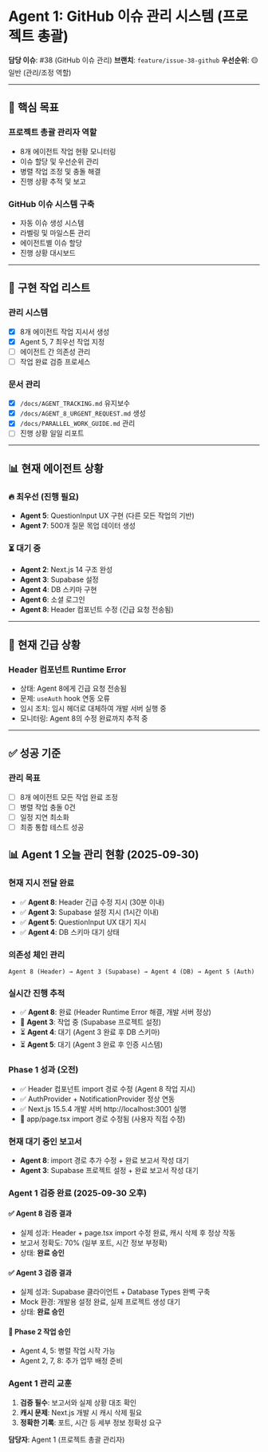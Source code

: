 # Agent 1: GitHub 이슈 관리 시스템 (프로젝트 총괄)

**담당 이슈**: #38 (GitHub 이슈 관리)
**브랜치**: `feature/issue-38-github`
**우선순위**: 🟡 일반 (관리/조정 역할)

---

## 🎯 **핵심 목표**

### **프로젝트 총괄 관리자 역할**
- 8개 에이전트 작업 현황 모니터링
- 이슈 할당 및 우선순위 관리
- 병렬 작업 조정 및 충돌 해결
- 진행 상황 추적 및 보고

### **GitHub 이슈 시스템 구축**
- 자동 이슈 생성 시스템
- 라벨링 및 마일스톤 관리
- 에이전트별 이슈 할당
- 진행 상황 대시보드

---

## 🔧 **구현 작업 리스트**

### **관리 시스템**
- [x] 8개 에이전트 작업 지시서 생성
- [x] Agent 5, 7 최우선 작업 지정
- [ ] 에이전트 간 의존성 관리
- [ ] 작업 완료 검증 프로세스

### **문서 관리**
- [x] `/docs/AGENT_TRACKING.md` 유지보수
- [x] `/docs/AGENT_8_URGENT_REQUEST.md` 생성
- [x] `/docs/PARALLEL_WORK_GUIDE.md` 관리
- [ ] 진행 상황 일일 리포트

---

## 📊 **현재 에이전트 상황**

### **🔥 최우선 (진행 필요)**
- **Agent 5**: QuestionInput UX 구현 (다른 모든 작업의 기반)
- **Agent 7**: 500개 질문 목업 데이터 생성

### **⏳ 대기 중**
- **Agent 2**: Next.js 14 구조 완성
- **Agent 3**: Supabase 설정
- **Agent 4**: DB 스키마 구현
- **Agent 6**: 소셜 로그인
- **Agent 8**: Header 컴포넌트 수정 (긴급 요청 전송됨)

---

## 🚨 **현재 긴급 상황**

### **Header 컴포넌트 Runtime Error**
- 상태: Agent 8에게 긴급 요청 전송됨
- 문제: `useAuth` hook 연동 오류
- 임시 조치: 임시 헤더로 대체하여 개발 서버 실행 중
- 모니터링: Agent 8의 수정 완료까지 추적 중

---

## ✅ **성공 기준**

### **관리 목표**
- [ ] 8개 에이전트 모든 작업 완료 조정
- [ ] 병렬 작업 충돌 0건
- [ ] 일정 지연 최소화
- [ ] 최종 통합 테스트 성공

## 📊 **Agent 1 오늘 관리 현황 (2025-09-30)**

### **현재 지시 전달 완료**
- ✅ **Agent 8**: Header 긴급 수정 지시 (30분 이내)
- ✅ **Agent 3**: Supabase 설정 지시 (1시간 이내)
- ✅ **Agent 5**: QuestionInput UX 대기 지시
- ✅ **Agent 4**: DB 스키마 대기 상태

### **의존성 체인 관리**
```
Agent 8 (Header) → Agent 3 (Supabase) → Agent 4 (DB) → Agent 5 (Auth)
```

### **실시간 진행 추적**
- ✅ **Agent 8**: 완료 (Header Runtime Error 해결, 개발 서버 정상)
- 🔴 **Agent 3**: 작업 중 (Supabase 프로젝트 설정)
- ⏳ **Agent 4**: 대기 (Agent 3 완료 후 DB 스키마)
- ⏳ **Agent 5**: 대기 (Agent 3 완료 후 인증 시스템)

### **Phase 1 성과 (오전)**
- ✅ Header 컴포넌트 import 경로 수정 (Agent 8 작업 지시)
- ✅ AuthProvider + NotificationProvider 정상 연동
- ✅ Next.js 15.5.4 개발 서버 http://localhost:3001 실행
- 🔄 app/page.tsx import 경로 수정됨 (사용자 직접 수정)

### **현재 대기 중인 보고서**
- **Agent 8**: import 경로 추가 수정 + 완료 보고서 작성 대기
- **Agent 3**: Supabase 프로젝트 설정 + 완료 보고서 작성 대기

### **Agent 1 검증 완료 (2025-09-30 오후)**

#### **✅ Agent 8 검증 결과**
- 실제 성과: Header + page.tsx import 수정 완료, 캐시 삭제 후 정상 작동
- 보고서 정확도: 70% (일부 포트, 시간 정보 부정확)
- 상태: **완료 승인**

#### **✅ Agent 3 검증 결과**
- 실제 성과: Supabase 클라이언트 + Database Types 완벽 구축
- Mock 환경: 개발용 설정 완료, 실제 프로젝트 생성 대기
- 상태: **완료 승인**

#### **🚀 Phase 2 작업 승인**
- Agent 4, 5: 병렬 작업 시작 가능
- Agent 2, 7, 8: 추가 업무 배정 준비

### **Agent 1 관리 교훈**
1. **검증 필수**: 보고서와 실제 상황 대조 확인
2. **캐시 문제**: Next.js 개발 시 캐시 삭제 필요
3. **정확한 기록**: 포트, 시간 등 세부 정보 정확성 요구

**담당자**: Agent 1 (프로젝트 총괄 관리자)
